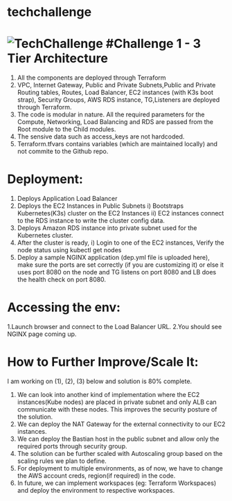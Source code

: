 # techchallenge
![TechChallenge](https://user-images.githubusercontent.com/17821989/177029655-26d4ab26-8020-4263-be6e-a94616d434cb.png)
#Challenge 1 - 3 Tier Architecture
===================================
1. All the components are deployed through Terraform 
2. VPC, Internet Gateway, Public and Private Subnets,Public and Private Routing tables, Routes, Load Balancer, EC2 instances (with K3s boot strap), Security Groups, AWS RDS instance, TG,Listeners are deployed through Terraform.
3. The code is modular in nature. All the required parameters for the Compute, Networking, Load Balancing and RDS are passed from the Root module to the Child modules.
4. The sensive data such as access_keys are not hardcoded. 
5. Terraform.tfvars contains variables (which are maintained locally) and not commite to the Github repo.

Deployment:
=============
1. Deploys Application Load Balancer
2. Deploys the EC2 Instances in Public Subnets
  i) Bootstraps Kubernetes(K3s) cluster on the EC2 Instances
  ii) EC2 instances connect to the RDS instance to write the cluster config data.
3. Deploys Amazon RDS instance into private subnet used for the Kubernetes cluster.
4. After the cluster is ready,
   i) Login to one of the EC2 instances, Verify the node status using kubectl get nodes
5. Deploy a sample NGINX application (dep.yml file is uploaded here), make sure the ports are set correctly (if you are customizing it) or else it uses port 8080 on the node and TG listens on port 8080 and LB does the health check on port 8080.

Accessing the env:
===================
1.Launch browser and connect to the Load Balancer URL. 
2.You should see NGINX page coming up.

How to Further Improve/Scale It:
===========================
   I am working on (1), (2), (3) below and solution is 80% complete.
1.  We can look into another kind of implementation where the EC2 instances(Kube nodes) are placed in private subnet and only ALB can communicate with these nodes. This improves the security posture of the solution.
2. We can deploy the NAT Gateway for the external connectivity to our EC2 instances. 
3. We can deploy the Bastian host in the public subnet and allow only the required ports through security group.
4. The solution can be further scaled with Autoscaling group based on the scaling rules we plan to define.
5. For deployment to multiple environments, as of now, we have to change the AWS account creds, region(if required) in the code. 
6. In future, we can implement workspaces (eg: Terraform Workspaces) and deploy the environment to respective workspaces.
